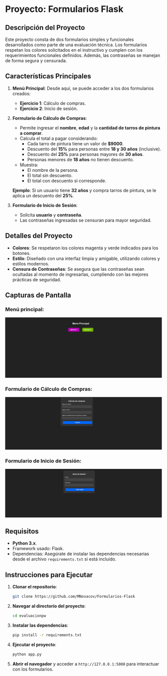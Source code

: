 # Proyecto: Formularios Flask

## Descripción del Proyecto
Este proyecto consta de dos formularios simples y funcionales desarrollados como parte de una evaluación técnica. Los formularios respetan los colores solicitados en el instructivo y cumplen con los requerimientos funcionales definidos. Además, las contraseñas se manejan de forma segura y censurada.

## Características Principales

1. **Menú Principal**: Desde aquí, se puede acceder a los dos formularios creados:
   - **Ejercicio 1**: Cálculo de compras.
   - **Ejercicio 2**: Inicio de sesión.

2. **Formulario de Cálculo de Compras**:
   - Permite ingresar el **nombre**, **edad** y la **cantidad de tarros de pintura a comprar**.
   - Calcula el total a pagar considerando:
     - Cada tarro de pintura tiene un valor de **$9000**.
     - Descuento del **15%** para personas entre **18 y 30 años** (inclusive).
     - Descuento del **25%** para personas mayores de **30 años**.
     - Personas menores de **18 años** no tienen descuento.
   - Muestra:
     - El nombre de la persona.
     - El total sin descuento.
     - El total con descuento si corresponde.

   **Ejemplo**: Si un usuario tiene **32 años** y compra tarros de pintura, se le aplica un descuento del **25%**.

3. **Formulario de Inicio de Sesión**:
   - Solicita **usuario** y **contraseña**.
   - Las contraseñas ingresadas se censuran para mayor seguridad.

## Detalles del Proyecto

- **Colores**: Se respetaron los colores magenta y verde indicados para los botones.
- **Estilo**: Diseñado con una interfaz limpia y amigable, utilizando colores y estilos modernos.
- **Censura de Contraseñas**: Se asegura que las contraseñas sean ocultadas al momento de ingresarlas, cumpliendo con las mejores prácticas de seguridad.

## Capturas de Pantalla

### Menú principal:
![Menú Principal](https://github.com/MNovacov/Formularios-Flask/blob/main/menu.png)


### Formulario de Cálculo de Compras:

![Formulario de Cálculo de Compras](https://github.com/MNovacov/Formularios-Flask/blob/main/calculo%20compras.png)

### Formulario de Inicio de Sesión:

![Formulario de Inicio de Sesión](https://github.com/MNovacov/Formularios-Flask/blob/main/inicio%20sesion.png)

## Requisitos

- **Python 3.x**.
- Framework usado: Flask.
- Dependencias: Asegúrate de instalar las dependencias necesarias desde el archivo `requirements.txt` si está incluido.

## Instrucciones para Ejecutar

1. **Clonar el repositorio**:
   ```bash
   git clone https://github.com/MNovacov/Formularios-Flask
   ```

2. **Navegar al directorio del proyecto**:
   ```bash
   cd evaluacionpw
   ```

3. **Instalar las dependencias**:
   ```bash
   pip install -r requirements.txt
   ```

4. **Ejecutar el proyecto**:
   ```bash
   python app.py
   ```

5. **Abrir el navegador** y acceder a `http://127.0.0.1:5000` para interactuar con los formularios.
